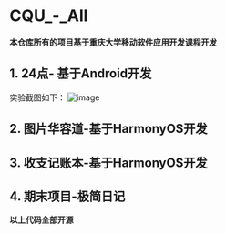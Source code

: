 # CQU_-_All
**本仓库所有的项目基于重庆大学移动软件应用开发课程开发**
## 1. 24点- 基于Android开发
实验截图如下：
![image](https://github.com/chatJohn/CQU_SoftDev_All/assets/120697582/401c5ded-a465-4594-9c24-beb65140d2a2)


## 2. 图片华容道-基于HarmonyOS开发

## 3. 收支记账本-基于HarmonyOS开发

## 4. 期末项目-极简日记

**以上代码全部开源**
